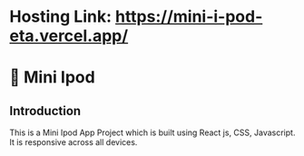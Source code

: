 # Hosting Link: https://mini-i-pod-eta.vercel.app/
 # 🚀 Mini Ipod
 
## Introduction 
This is a Mini Ipod App Project which is built using React js, CSS, Javascript. It is responsive across all devices.


